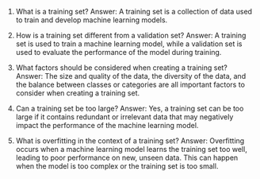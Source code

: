 1. What is a training set?
Answer: A training set is a collection of data used to train and develop machine learning models.

2. How is a training set different from a validation set?
Answer: A training set is used to train a machine learning model, while a validation set is used to evaluate the performance of the model during training.

3. What factors should be considered when creating a training set?
Answer: The size and quality of the data, the diversity of the data, and the balance between classes or categories are all important factors to consider when creating a training set.

4. Can a training set be too large?
Answer: Yes, a training set can be too large if it contains redundant or irrelevant data that may negatively impact the performance of the machine learning model.

5. What is overfitting in the context of a training set?
Answer: Overfitting occurs when a machine learning model learns the training set too well, leading to poor performance on new, unseen data. This can happen when the model is too complex or the training set is too small.